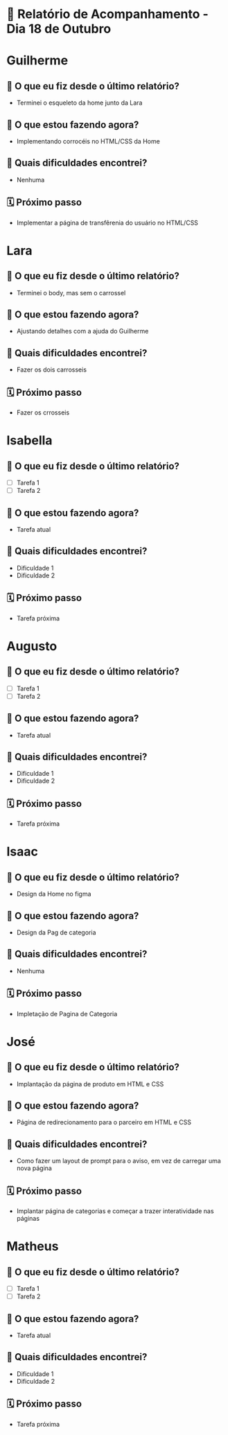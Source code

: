 # 📆 Relatório de Acompanhamento - Dia 18 de Outubro


# Guilherme

## 🙋 O que eu fiz desde o último relatório?
- Terminei o esqueleto da home junto da Lara

## 🚧 O que estou fazendo agora?
- Implementando corrocéis no HTML/CSS da Home

## 🧱 Quais dificuldades encontrei?
- Nenhuma

## 🗓️ Próximo passo
- Implementar a página de transfêrenia do usuário no HTML/CSS

# Lara

## 🙋 O que eu fiz desde o último relatório?
- Terminei o body, mas sem o carrossel 

## 🚧 O que estou fazendo agora?
- Ajustando detalhes com a ajuda do Guilherme

## 🧱 Quais dificuldades encontrei?
- Fazer os dois carrosseis

## 🗓️ Próximo passo
- Fazer os crrosseis

# Isabella

## 🙋 O que eu fiz desde o último relatório?
- [ ] Tarefa 1
- [ ] Tarefa 2

## 🚧 O que estou fazendo agora?
- Tarefa atual

## 🧱 Quais dificuldades encontrei?
- Dificuldade 1
- Dificuldade 2

## 🗓️ Próximo passo
- Tarefa próxima

# Augusto

## 🙋 O que eu fiz desde o último relatório?
- [ ] Tarefa 1
- [ ] Tarefa 2

## 🚧 O que estou fazendo agora?
- Tarefa atual

## 🧱 Quais dificuldades encontrei?
- Dificuldade 1
- Dificuldade 2

## 🗓️ Próximo passo
- Tarefa próxima

# Isaac

## 🙋 O que eu fiz desde o último relatório?
- Design da Home no figma

## 🚧 O que estou fazendo agora?
- Design da Pag de categoria

## 🧱 Quais dificuldades encontrei?
- Nenhuma

## 🗓️ Próximo passo
- Impletação de Pagina de Categoria

# José

## 🙋 O que eu fiz desde o último relatório?
- Implantação da página de produto em HTML e CSS

## 🚧 O que estou fazendo agora?
- Página de redirecionamento para o parceiro em HTML e CSS

## 🧱 Quais dificuldades encontrei?
- Como fazer um layout de prompt para o aviso, em vez de carregar uma nova página

## 🗓️ Próximo passo
- Implantar página de categorias e começar a trazer interatividade nas páginas

# Matheus

## 🙋 O que eu fiz desde o último relatório?
- [ ] Tarefa 1
- [ ] Tarefa 2

## 🚧 O que estou fazendo agora?
- Tarefa atual

## 🧱 Quais dificuldades encontrei?
- Dificuldade 1
- Dificuldade 2

## 🗓️ Próximo passo
- Tarefa próxima
